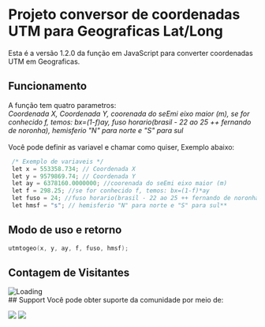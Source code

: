 # Projeto conversor de coordenadas UTM para Geograficas Lat/Long
Esta é a versão 1.2.0 da função em JavaScript para converter coordenadas UTM em Geograficas.

## Funcionamento
A função tem quatro parametros:
<br/> *Coordenada X, Coordenada Y, coorenada do seEmi eixo maior (m), se for conhecido f, temos: bx=(1-f)*ay, fuso horario(brasil - 22 ao 25 ++ fernando de noronha), hemisferio "N" para norte e "S" para sul**
<br/>
<br />Você pode definir as variavel e chamar como quiser, Exemplo abaixo:

```go
 /* Exemplo de variaveis */
 let x = 553358.734; // Coordenada X
 let y = 9579869.74; // Coordenada Y
 let ay = 6378160.0000000; //coorenada do seEmi eixo maior (m)
 let f = 298.25; //se for conhecido f, temos: bx=(1-f)*ay
 let fuso = 24; //fuso horario(brasil - 22 ao 25 ++ fernando de noronha)
 let hmsf = "s"; // hemisferio "N" para norte e "S" para sul**
```
## Modo de uso e retorno
```go
utmtogeo(x, y, ay, f, fuso, hmsf);
```

## Contagem de Visitantes
<img align="left" src = "https://profile-counter.glitch.me/conversor_coordenadas/count.svg" alt ="Loading">

<br/>
## Support
Você pode obter suporte da comunidade por meio de:

<a href = "https://api.whatsapp.com/send?phone=5588998686890"><img src="https://img.shields.io/badge/WhatsApp-25D366?style=for-the-badge&logo=whatsapp&logoColor=white" target="_blank"></a>
<a href = "https://t.me/JuniorNogueira"><img src="https://img.shields.io/badge/Telegram-2CA5E0?style=for-the-badge&logo=telegram&logoColor=white" target="_blank"></a>
